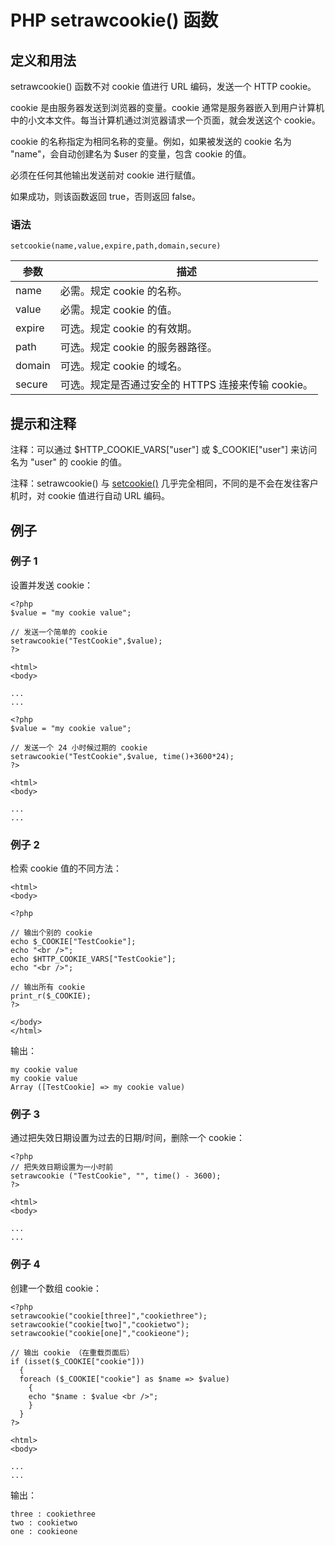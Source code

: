 # PHP setrawcookie() 函数



## 定义和用法

setrawcookie() 函数不对 cookie 值进行 URL 编码，发送一个 HTTP cookie。

cookie 是由服务器发送到浏览器的变量。cookie 通常是服务器嵌入到用户计算机中的小文本文件。每当计算机通过浏览器请求一个页面，就会发送这个 cookie。

cookie 的名称指定为相同名称的变量。例如，如果被发送的 cookie 名为 "name"，会自动创建名为 $user 的变量，包含 cookie 的值。

必须在任何其他输出发送前对 cookie 进行赋值。

如果成功，则该函数返回 true，否则返回 false。

### 语法

```
setcookie(name,value,expire,path,domain,secure)
```

| 参数 | 描述 |
| --- | --- |
| name | 必需。规定 cookie 的名称。 |
| value | 必需。规定 cookie 的值。 |
| expire | 可选。规定 cookie 的有效期。 |
| path | 可选。规定 cookie 的服务器路径。 |
| domain | 可选。规定 cookie 的域名。 |
| secure | 可选。规定是否通过安全的 HTTPS 连接来传输 cookie。 |

## 提示和注释

注释：可以通过 $HTTP_COOKIE_VARS["user"] 或 $_COOKIE["user"] 来访问名为 "user" 的 cookie 的值。

注释：setrawcookie() 与 [setcookie()](/php/func_http_setcookie.asp "PHP setcookie() 函数") 几乎完全相同，不同的是不会在发往客户机时，对 cookie 值进行自动 URL 编码。

## 例子

### 例子 1

设置并发送 cookie：

```
<?php
$value = "my cookie value";

// 发送一个简单的 cookie
setrawcookie("TestCookie",$value);
?>

<html>
<body>

...
...
```

```
<?php
$value = "my cookie value";

// 发送一个 24 小时候过期的 cookie
setrawcookie("TestCookie",$value, time()+3600*24);
?>

<html>
<body>

...
...
```

### 例子 2

检索 cookie 值的不同方法：

```
<html>
<body>

<?php

// 输出个别的 cookie
echo $_COOKIE["TestCookie"];
echo "<br />";
echo $HTTP_COOKIE_VARS["TestCookie"];
echo "<br />";

// 输出所有 cookie
print_r($_COOKIE);
?>

</body>
</html>
```

输出：

```
my cookie value
my cookie value
Array ([TestCookie] => my cookie value)
```

### 例子 3

通过把失效日期设置为过去的日期/时间，删除一个 cookie：

```
<?php
// 把失效日期设置为一小时前
setrawcookie ("TestCookie", "", time() - 3600);
?>

<html>
<body>

...
...
```

### 例子 4

创建一个数组 cookie：

```
<?php
setrawcookie("cookie[three]","cookiethree");
setrawcookie("cookie[two]","cookietwo");
setrawcookie("cookie[one]","cookieone");

// 输出 cookie （在重载页面后）
if (isset($_COOKIE["cookie"]))
  {
  foreach ($_COOKIE["cookie"] as $name => $value)
    {
    echo "$name : $value <br />";
    }
  }
?>

<html>
<body>

...
...
```

输出：

```
three : cookiethree
two : cookietwo
one : cookieone
```



